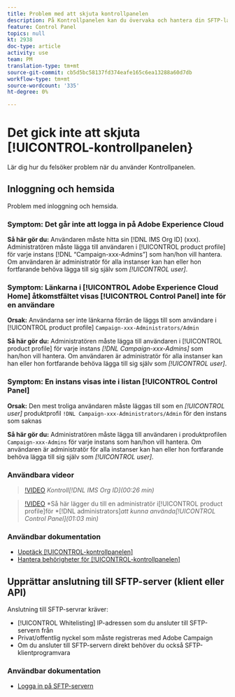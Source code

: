 ```yaml
---
title: Problem med att skjuta kontrollpanelen
description: På Kontrollpanelen kan du övervaka och hantera din SFTP-lagring per instans och vitlista med IP-adresser.
feature: Control Panel
topics: null
kt: 2938
doc-type: article
activity: use
team: PM
translation-type: tm+mt
source-git-commit: cb5d5bc58137fd374eafe165c6ea13288a60d7db
workflow-type: tm+mt
source-wordcount: '335'
ht-degree: 0%

---
```



# Det gick inte att skjuta [!UICONTROL-kontrollpanelen}

Lär dig hur du felsöker problem när du använder Kontrollpanelen.

## Inloggning och hemsida

Problem med inloggning och hemsida.

### Symptom: Det går inte att logga in på Adobe Experience Cloud

**Så här gör du:**
Användaren måste hitta sin [!DNL IMS Org ID] (xxx). Administratören måste lägga till användaren i [!UICONTROL product profile] för varje instans [!DNL “Campaign-xxx-Admins”] som han/hon vill hantera. Om användaren är administratör för alla instanser kan han eller hon fortfarande behöva lägga till sig själv som *[!UICONTROL user]*.

### Symptom: Länkarna i [!UICONTROL Adobe Experience Cloud Home] åtkomstfältet visas [!UICONTROL Control Panel] inte för en användare

**Orsak:**
Användarna ser inte länkarna förrän de läggs till som användare i [!UICONTROL product profile] `Campaign-xxx-Administrators/Admin`

**Så här gör du:**
Administratören måste lägga till användaren i [!UICONTROL product profile] för varje instans *[!DNL Campaign-xxx-Admins]* som han/hon vill hantera. Om användaren är administratör för alla instanser kan han eller hon fortfarande behöva lägga till sig själv som *[!UICONTROL user]*.

### Symptom: En instans visas inte i listan [!UICONTROL Control Panel]

**Orsak:**
Den mest troliga användaren måste läggas till som en *[!UICONTROL user]* produktprofil `!DNL Campaign-xxx-Administrators/Admin` för den instans som saknas

**Så här gör du:**
Administratören måste lägga till användaren i produktprofilen `Campaign-xxx-Admins` för varje instans som han/hon vill hantera. Om användaren är administratör för alla instanser kan han eller hon fortfarande behöva lägga till sig själv som *[!UICONTROL user]*.

### Användbara videor

>[!VIDEO](https://video.tv.adobe.com/v/27183?quality=12)
*Kontroll[!DNL IMS Org ID](00:26 min)*

>[!VIDEO](https://video.tv.adobe.com/v/27147?quality=12)
*Så här lägger du till en administratör i[!UICONTROL product profile]för *[!DNL administrators]*att kunna använda[!UICONTROL Control Panel](01:03 min)*

### Användbar dokumentation

* [Upptäck [!UICONTROL-kontrollpanelen]](https://helpx.adobe.com/campaign/kb/control-panel-overview.html)
* [Hantera behörigheter för [!UICONTROL-kontrollpanelen]](https://helpx.adobe.com/campaign/kb/control-panel-access.html)

## Upprättar anslutning till SFTP-server (klient eller API)

Anslutning till SFTP-servrar kräver:

* [!UICONTROL Whitelisting] IP-adressen som du ansluter till SFTP-servern från
* Privat/offentlig nyckel som måste registreras med Adobe Campaign
* Om du ansluter till SFTP-servern direkt behöver du också SFTP-klientprogramvara

### Användbar dokumentation

* [Logga in på SFTP-servern](https://helpx.adobe.com/campaign/kb/control-panel-sftp.html#LoggingintoyourSFTPserver)

